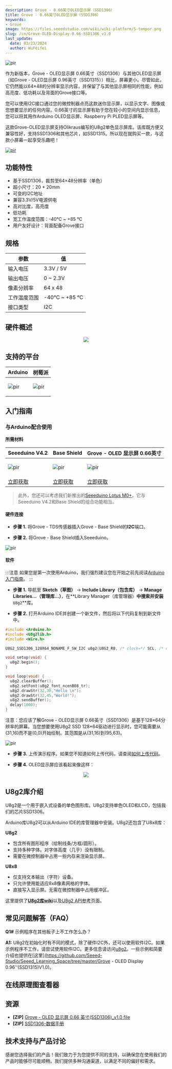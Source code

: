 ```yaml
---
description: Grove - 0.66英寸OLED显示屏（SSD1306）
title: Grove - 0.66英寸OLED显示屏（SSD1306）
keywords:
- Grove
image: https://files.seeedstudio.com/wiki/wiki-platform/S-tempor.png
slug: /cn/Grove-OLED-Display-0.66-SSD1306_v1.0
last_update:
  date: 03/23/2024
  author: WuFeifei
---
```


<meta name="google-site-verification" content="2bq3L0F_PFVokQM-qT-al7x9FcSNJOO8TtJfAHW43lE" />

<!-- ![](https://files.seeedstudio.com/wiki/Grove-OLED-Display-0.66-SSD1306/104020248_Front-05-min.png) -->
  <p style={{textAlign: 'center'}}><img src="https://files.seeedstudio.com/wiki/Grove-OLED-Display-0.66-SSD1306/104020248_Front-05-min.png" alt="pir" width={600} height="auto" /></p>

作为新版本，Grove - OLED显示屏 0.66英寸（SSD1306）与其他OLED显示屏（如Grove - OLED显示屏 0.96英寸（SSD1315））相比，屏幕更小。尽管如此，它仍然能以64×48的分辨率显示内容，并保留了与其他显示屏相同的性能，例如高亮度、低功耗以及背面的Grove接口等。

您可以使用I2C接口通过您的微控制器点亮这款迷你显示屏，以显示文字、图像或您想要显示的任何内容。0.66英寸的显示屏有助于您在较小的空间内显示信息，您可以将其用作Arduino OLED显示屏、Raspberry Pi PLED显示屏等。

这款Grove-OLED显示屏支持Olikraus编写的U8g2单色显示屏库。该库既方便又兼容性好，支持SSD1306和其他芯片，如SSD1315。所以现在就购买一款，与这款小屏幕一起享受乐趣吧！<!-- <p style=":center"><a href="https://www.seeedstudio.com/Grove-OLED-Display-0-66-SSD1306-v1-0-p-5096.html" target="_blank"><img src="https://files.seeedstudio.com/wiki/Seeed-WiKi/docs/images/300px-Get_One_Now_Banner-ragular.png" /></a></p> -->
[<p><img src="https://files.seeedstudio.com/wiki/common/Get_One_Now_Banner.png" alt="pir" width={600} height="auto" /></p>](https://www.seeedstudio.com/Grove-OLED-Display-0-66-SSD1306-v1-0-p-5096.html)

## 功能特性

- 基于SSD1306，裁剪至64×48分辨率（单色）
- 超小尺寸：20 * 20mm
- 可变的I2C地址
- 兼容3.3V/5V电源供电
- 高对比度，高亮度
- 低功耗
- 宽工作温度范围：-40℃ ~ +85 ℃
- 用户友好设计：背面配备Grove接口

## 规格

|参数|值|
|---|---|
|输入电压|3.3V / 5V|
|输出电压| 0 ~ 2.3V |
|像素分辨率|64 x 48|
|工作温度范围|-40℃ ~ +85 ℃|
|接口类型|I2C|

## 硬件概述

<div align="center">
  <figure>
    <p style={{}}><a href="https://files.seeedstudio.com/wiki/Grove-OLED-Display-0.66-SSD1306/104020248_Front-05-min.png" target="_blank"><img src="https://files.seeedstudio.com/wiki/Grove-OLED-Display-0.66-SSD1306/104020248_Front-05-min.png" /></a></p>
  </figure>
</div>

## 支持的平台

<!-- | Arduino                                                                                             | Raspberry Pi                                                                                             |                                                                                                 |                                                                                                          |                                                                                                    |
|-----------------------------------------------------------------------------------------------------|----------------------------------------------------------------------------------------------------------|-------------------------------------------------------------------------------------------------|---------------------------------------------------------------------------------------------------|----------------------------------------------------------------------------------------------------|
| ![](https://files.seeedstudio.com/wiki/wiki_english/docs/images/arduino_logo.jpg) | ![](https://files.seeedstudio.com/wiki/wiki_english/docs/images/raspberry_pi_logo_n.jpg) | ![](https://files.seeedstudio.com/wiki/wiki_english/docs/images/bbg_logo_n.jpg) | ![](https://files.seeedstudio.com/wiki/wiki_english/docs/images/wio_logo_n.jpg) | ![](https://files.seeedstudio.com/wiki/wiki_english/docs/images/linkit_logo_n.jpg) | -->
|Arduino|树莓派|
|---|---|
|<p><img src="https://files.seeedstudio.com/wiki/wiki_english/docs/images/arduino_logo.jpg" alt="pir" width={200} height="auto" /></p>|<p><img src="https://files.seeedstudio.com/wiki/wiki_english/docs/images/raspberry_pi_logo_n.jpg" alt="pir" width={200} height="auto" /></p>|

## 入门指南

### 与Arduino配合使用

**所需材料**

| Seeeduino V4.2 | Base Shield | Grove - OLED 显示屏 0.66英寸 |
|--------------|-------------|-----------------|
|<p><img src="https://files.seeedstudio.com/wiki/wiki_english/docs/images/seeeduino_v4.2.jpg" alt="pir" width={600} height="auto" /></p>|<p><img src="https://files.seeedstudio.com/wiki/wiki_english/docs/images/base_shield.jpg" alt="pir" width={600} height="auto" /></p>|<p><img src="https://files.seeedstudio.com/wiki/Grove-OLED-Display-0.66-SSD1306/1629856731(1).png" alt="pir" width={600} height="auto" /></p>|
|[立即获取](https://www.seeedstudio.com/Seeeduino-V4.2-p-2517.html)|[立即获取](https://www.seeedstudio.com/Base-Shield-V2-p-1378.html)|[立即获取](https://www.seeedstudio.com/Grove-OLED-Display-0-66-SSD1306-v1-0-p-5096.html)|

>此外，您还可以考虑我们新推出的[Seeeduino Lotus M0+](https://www.seeedstudio.com/Seeeduino-Lotus-Cortex-M0-p-2896.html)，它与Seeeduino V4.2和Base Shield的组合功能相当。

#### 硬件连接

- **步骤 1.** 将Grove - TDS传感器插入Grove - Base Shield的**I2C**端口。

- **步骤 2.** 将Grove - Base Shield插入Seeeduino。

<!-- ![](https://files.seeedstudio.com/wiki/Grove-OLED-Display-0.66-SSD1306/arduino1.png) -->
  <p style={{textAlign: 'center'}}><img src="https://files.seeedstudio.com/wiki/Grove-OLED-Display-0.66-SSD1306/arduino1.png" alt="pir" width={600} height="auto" /></p>

#### 软件

:::注意
       如果您是第一次使用Arduino，我们强烈建议您在开始之前先阅读[Arduino入门指南](https://wiki.seeedstudio.com/Getting_Started_with_Arduino/)。
:::

- **步骤 1.** 导航至 **Sketch（草图）** -> **Include Library（包含库）** -> **Manage Libraries...（管理库...）**，在**Library Manager（库管理器）**中搜索并安装**`U8g2`**库。

- **步骤 2.** 打开Arduino IDE并创建一个新文件，然后将以下代码复制到新文件中。

```cpp
#include <Arduino.h>
#include <U8g2lib.h>
#include <Wire.h>

U8G2_SSD1306_128X64_NONAME_F_SW_I2C u8g2(U8G2_R0, /* clock=*/ SCL, /* data=*/ SDA, /* reset=*/ U8X8_PIN_NONE);   // All Boards without Reset of the Display

void setup(void) {
  u8g2.begin();
}

void loop(void) {
  u8g2.clearBuffer();
  u8g2.setFont(u8g2_font_ncenB08_tr);
  u8g2.drawStr(32,30,"Hello \n");
  u8g2.drawStr(32,45,"World!");
  u8g2.sendBuffer();
  delay(1000);  
}
```

注意：您应该了解Grove - OLED显示屏 0.66英寸（SSD1306）是基于128×64分辨率的屏幕。当您想要使用U8g2 SSD 128*64驱动进行显示时，您可能需要从(31,16)而不是(0,0)开始绘制。其范围是从(31,16)到(95,63)。

<!-- ![](https://files.seeedstudio.com/wiki/Grove-OLED-Display-0.66-SSD1306/note.png) -->
  <p style={{textAlign: 'center'}}><img src="https://files.seeedstudio.com/wiki/Grove-OLED-Display-0.66-SSD1306/note.png" alt="pir" width={600} height="auto" /></p>

- **步骤 3.** 上传演示程序。如果您不知道如何上传代码，请查阅[如何上传代码](https://wiki.seeedstudio.com/Upload_Code/)。

- **步骤 4.** OLED显示屏应该看起来像这样：

<div align="center"><img src="https://files.seeedstudio.com/wiki/Grove-OLED-Display-0.66-SSD1306/arduino2.png" /></div>

## U8g2库介绍

U8g2是一个用于嵌入式设备的单色图形库。U8g2支持单色OLED和LCD，包括我们的芯片SSD1306。

Arduino库U8g2可以从Arduino IDE的库管理器中安装。U8g2还包含了U8x8库：

**U8g2**

- 包含所有图形程序（绘制线条/方框/圆形）。
- 支持多种字体。对字体高度（几乎）没有限制。
- 需要在微控制器中占用一些内存来渲染显示屏。

**U8x8**

- 仅支持文本输出（字符）设备。
- 只允许使用能适应8x8像素网格的字体。
- 直接写入显示屏。无需在微控制器中占用缓冲区。

这里提供了[**U8g2库wiki**](https://github.com/olikraus/u8g2/wiki)以及[U8g2 API参考](https://github.com/olikraus/u8g2/wiki/u8g2reference)页面。

## 常见问题解答（FAQ）

**Q1#** 示例程序在其他板子上不工作怎么办？

**A1:** U8g2在初始化时有不同的模式，除了硬件I2C外，还可以使用软件I2C。如果示例程序不工作，请尝试使用软件I2C。更多信息请访问[u8g2](https://github.com/olikraus/U8g2_Arduino)。一些示例和简要介绍也提供在[这里](https://github.com/Seeed-Studio/Seeed_Learning_Space/tree/master/Grove - OLED Display 0.96''(SSD1315)V1.0)。

## 在线原理图查看器

<div className="altium-ecad-viewer" data-project-src="https://files.seeedstudio.com/wiki/Grove-OLED-Display-0.66-SSD1306/GroveOLEDDisplay0.66(SSD1306)inEagle.rar" style={{borderRadius: '0px 0px 4px 4px', height: 500, borderStyle: 'solid', borderWidth: 1, borderColor: 'rgb(241, 241, 241)', overflow: 'hidden', maxWidth: 1280, maxHeight: 700, boxSizing: 'border-box'}}>
</div>

## 资源

- **[ZIP]** [Grove - OLED 显示屏 0.66 英寸(SSD1306)_v1.0 file](https://files.seeedstudio.com/wiki/Grove-OLED-Display-0.66-SSD1306/GroveOLEDDisplay0.66(SSD1306)inEagle.rar)
- **[ZIP]** [SSD1306-数据手册](https://files.seeedstudio.com/wiki/Grove-OLED-Display-0.66-SSD1306/SSD1306-Datasheet.zip)

## 技术支持与产品讨论

感谢您选择我们的产品！我们致力于为您提供不同的支持，以确保您在使用我们的产品时能够尽可能顺畅。我们提供多种沟通渠道，以满足不同的偏好和需求。

<div class="button_tech_support_container">
<a href="https://forum.seeedstudio.com/" class="button_forum"></a> 
<a href="https://www.seeedstudio.com/contacts" class="button_email"></a>
</div>

<div class="button_tech_support_container">
<a href="https://discord.gg/eWkprNDMU7" class="button_discord"></a> 
<a href="https://github.com/Seeed-Studio/wiki-documents/discussions/69" class="button_discussion"></a>
</div>
